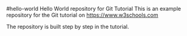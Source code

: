 #hello-world
Hello World repository for Git Tutorial
This is an example repository for the Git tutorial on https://www.w3schools.com

The repository is built step by step in the tutorial.
